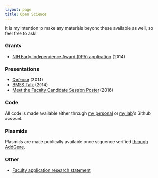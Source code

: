 ```yaml
---
layout: page
title: Open Science
---
```


It is my intention to make any materials beyond these available as well, so feel free to ask!

### Grants

- [NIH Early Independence Award (DP5) application](/public/files/Opensci-DP5_redacted.pdf) (2014)

### Presentations

- [Defense](/public/files/Opensci-DefensePresentation.pdf) (2014)
- [BMES Talk](/public/files/Opensci-BMES-Talk-2014.pdf) (2014)
- [Meet the Faculty Candidate Session Poster](/public/files/Opensci-MTFC-Session-BMES-2016.pdf) (2016)

### Code

All code is made available either through [my personal](https://github.com/thanatosmin) or [my lab](https://github.com/meyer-lab)'s Github account.

### Plasmids

Plasmids are made publically available once sequence verified [through AddGene](https://www.addgene.org/Aaron_Meyer/).

### Other

- [Faculty application research statement](/public/files/Opensci-FacResearch.pdf)
